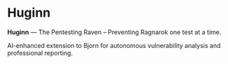 # Huginn

**Huginn** — The Pentesting Raven – Preventing Ragnarok one test at a time.

AI-enhanced extension to Bjorn for autonomous vulnerability analysis and professional reporting.
